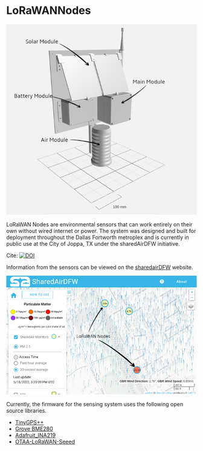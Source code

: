 # LoRaWANNodes
![LoRAWAN Node Design](https://raw.githubusercontent.com/mi3nts/LoRaWANNodes/main/resources/design002.png)

LoRaWAN Nodes are environmental sensors that can work entirely on their own without wired internet or power. The system was designed and built for deployment throughout the Dallas Fortworth metroplex and is currently in public use at the City of Joppa, TX under the sharedAirDFW initiative. 

Cite: [![DOI](https://zenodo.org/badge/493401246.svg)](https://zenodo.org/badge/latestdoi/493401246)

Information from the sensors can be viewed on the [sharedairDFW](https://www.sharedairdfw.com/) website. 

![SharedAIrDFW.com](https://raw.githubusercontent.com/mi3nts/LoRaWANNodes/main/resources/sharedAirDFWPortal.png)

Currently, the firmware for the sensing system uses the following open source libraries.

 - [TinyGPS++](https://github.com/mikalhart/TinyGPSPlus)
 - [Grove BME280](https://github.com/Seeed-Studio/Grove_BME280)
 - [Adafruit_INA219](https://github.com/adafruit/Adafruit_INA219)
 - [OTAA-LoRaWAN-Seeed](https://github.com/toddkrein/OTAA-LoRaWAN-Seeed/blob/master/LoRaWan.h)
